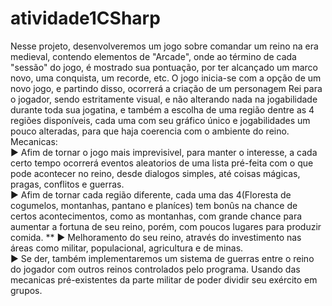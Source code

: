 # atividade1CSharp
Nesse projeto, desenvolveremos um jogo sobre comandar um reino na era medieval, contendo elementos de "Arcade", onde ao término de cada "sessão" do jogo, é mostrado sua pontuação, por ter alcançado um marco novo, uma conquista, um recorde, etc.
O jogo inicia-se com a opção de um novo jogo, e partindo disso, ocorrerá a criação de um personagem Rei para o jogador, sendo estritamente visual, e não alterando nada na jogabilidade durante toda sua jogatina, e também a escolha de uma região dentre as 4 regiões disponíveis, cada uma com seu gráfico único e jogabilidades um pouco alteradas, para que haja coerencia com o ambiente do reino. <br/>
    Mecanicas:<br/>
     ► Afim de tornar o jogo mais imprevisivel, para manter o interesse, a cada certo tempo ocorrerá eventos aleatorios de uma lista pré-feita com o que pode acontecer no reino, desde dialogos simples, até coisas mágicas, pragas, conflitos e guerras. <br/>
     ► Afim de tornar cada região diferente, cada uma das 4(Floresta de cogumelos, montanhas, pantano e planíces) tem bonûs na chance de certos acontecimentos, como as montanhas, com grande chance para aumentar a fortuna de seu reino, porém, com poucos lugares para produzir comida. \**
     ► Melhoramento do seu reino, através do investimento nas áreas como militar, populacional, agricultura e de minas. <br/>
     ► Se der, também implementaremos um sistema de guerras entre o reino do jogador com outros reinos controlados pelo programa. Usando das mecanicas pré-existentes da parte militar de poder dividir seu exército em grupos.
